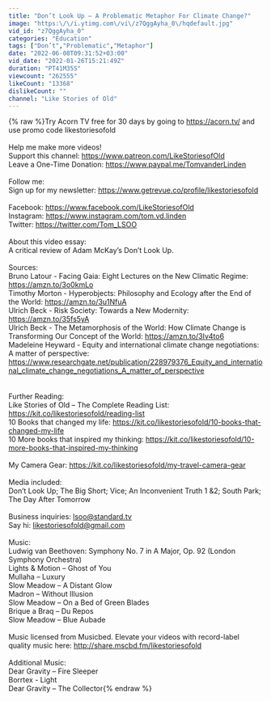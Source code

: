 ```yaml
---
title: "Don’t Look Up – A Problematic Metaphor For Climate Change?"
image: "https:\/\/i.ytimg.com\/vi\/z7QggAyha_0\/hqdefault.jpg"
vid_id: "z7QggAyha_0"
categories: "Education"
tags: ["Don’t","Problematic","Metaphor"]
date: "2022-06-08T09:31:52+03:00"
vid_date: "2022-01-26T15:21:49Z"
duration: "PT41M35S"
viewcount: "262555"
likeCount: "13368"
dislikeCount: ""
channel: "Like Stories of Old"
---
```

{% raw %}Try Acorn TV free for 30 days by going to <a rel="nofollow" target="blank" href="https://acorn.tv/">https://acorn.tv/</a> and use promo code likestoriesofold<br /><br />Help me make more videos!<br />Support this channel: <a rel="nofollow" target="blank" href="https://www.patreon.com/LikeStoriesofOld">https://www.patreon.com/LikeStoriesofOld</a> <br />Leave a One-Time Donation: <a rel="nofollow" target="blank" href="https://www.paypal.me/TomvanderLinden">https://www.paypal.me/TomvanderLinden</a><br /><br />Follow me:<br />Sign up for my newsletter: <a rel="nofollow" target="blank" href="https://www.getrevue.co/profile/likestoriesofold">https://www.getrevue.co/profile/likestoriesofold</a> <br /><br />Facebook: <a rel="nofollow" target="blank" href="https://www.facebook.com/LikeStoriesofOld">https://www.facebook.com/LikeStoriesofOld</a> <br />Instagram: <a rel="nofollow" target="blank" href="https://www.instagram.com/tom.vd.linden">https://www.instagram.com/tom.vd.linden</a><br />Twitter: <a rel="nofollow" target="blank" href="https://twitter.com/Tom_LSOO">https://twitter.com/Tom_LSOO</a> <br /><br />About this video essay:<br />A critical review of Adam McKay’s Don’t Look Up.<br /><br />Sources:<br />Bruno Latour - Facing Gaia: Eight Lectures on the New Climatic Regime: <a rel="nofollow" target="blank" href="https://amzn.to/3o0kmLo">https://amzn.to/3o0kmLo</a><br />Timothy Morton - Hyperobjects: Philosophy and Ecology after the End of the World: <a rel="nofollow" target="blank" href="https://amzn.to/3u1NfuA">https://amzn.to/3u1NfuA</a><br />Ulrich Beck - Risk Society: Towards a New Modernity: <a rel="nofollow" target="blank" href="https://amzn.to/35fs5yA">https://amzn.to/35fs5yA</a><br />Ulrich Beck - The Metamorphosis of the World: How Climate Change is Transforming Our Concept of the World: <a rel="nofollow" target="blank" href="https://amzn.to/3Iv4to6">https://amzn.to/3Iv4to6</a><br />Madeleine Heyward - Equity and international climate change negotiations: A matter of perspective: <a rel="nofollow" target="blank" href="https://www.researchgate.net/publication/228979376_Equity_and_international_climate_change_negotiations_A_matter_of_perspective">https://www.researchgate.net/publication/228979376_Equity_and_international_climate_change_negotiations_A_matter_of_perspective</a><br /><br /><br />Further Reading:<br />Like Stories of Old – The Complete Reading List: <a rel="nofollow" target="blank" href="https://kit.co/likestoriesofold/reading-list">https://kit.co/likestoriesofold/reading-list</a> <br />10 Books that changed my life: <a rel="nofollow" target="blank" href="https://kit.co/likestoriesofold/10-books-that-changed-my-life">https://kit.co/likestoriesofold/10-books-that-changed-my-life</a> <br />10 More books that inspired my thinking: <a rel="nofollow" target="blank" href="https://kit.co/likestoriesofold/10-more-books-that-inspired-my-thinking">https://kit.co/likestoriesofold/10-more-books-that-inspired-my-thinking</a> <br /><br />My Camera Gear: <a rel="nofollow" target="blank" href="https://kit.co/likestoriesofold/my-travel-camera-gear">https://kit.co/likestoriesofold/my-travel-camera-gear</a> <br /><br />Media included:<br />Don’t Look Up; The Big Short; Vice; An Inconvenient Truth 1 &amp;2; South Park; The Day After Tomorrow<br /><br />Business inquiries: lsoo@standard.tv  <br />Say hi: likestoriesofold@gmail.com <br /><br />Music:<br />Ludwig van Beethoven: Symphony No. 7 in A Major, Op. 92 (London Symphony Orchestra)<br />Lights &amp; Motion – Ghost of You<br />Mullaha – Luxury<br />Slow Meadow – A Distant Glow<br />Madron – Without Illusion<br />Slow Meadow – On a Bed of Green Blades<br />Brique a Braq – Du Repos<br />Slow Meadow – Blue Aubade<br /><br />Music licensed from Musicbed. Elevate your videos with record-label quality music here: <a rel="nofollow" target="blank" href="http://share.mscbd.fm/likestoriesofold">http://share.mscbd.fm/likestoriesofold</a> <br /><br />Additional Music:<br />Dear Gravity – Fire Sleeper<br />Borrtex - Light<br />Dear Gravity – The Collector{% endraw %}
